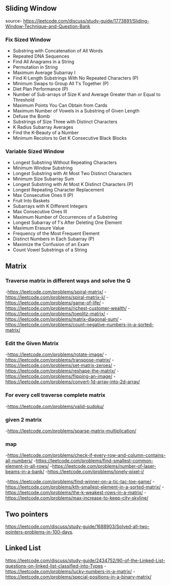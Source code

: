 ## Sliding Window
source- https://leetcode.com/discuss/study-guide/1773891/Sliding-Window-Technique-and-Question-Bank
### Fix Sized Window
- Substring with Concatenation of All Words
- Repeated DNA Sequences
- Find All Anagrams in a String
- Permutation in String
- Maximum Average Subarray I
- Find K-Length Substrings With No Repeated Characters (P)
- Minimum Swaps to Group All 1's Together (P)
- Diet Plan Performance (P)
- Number of Sub-arrays of Size K and Average Greater than or Equal to Threshold
- Maximum Points You Can Obtain from Cards
- Maximum Number of Vowels in a Substring of Given Length
- Defuse the Bomb
- Substrings of Size Three with Distinct Characters
- K Radius Subarray Averages
- Find the K-Beauty of a Number
- Minimum Recolors to Get K Consecutive Black Blocks

### Variable Sized Window
- Longest Substring Without Repeating Characters
- Minimum Window Substring
- Longest Substring with At Most Two Distinct Characters
- Minimum Size Subarray Sum
- Longest Substring with At Most K Distinct Characters (P)
- Longest Repeating Character Replacement
- Max Consecutive Ones II (P)
- Fruit Into Baskets
- Subarrays with K Different Integers
- Max Consecutive Ones III
- Maximum Number of Occurrences of a Substring
- Longest Subarray of 1's After Deleting One Element
- Maximum Erasure Value
- Frequency of the Most Frequent Element
- Distinct Numbers in Each Subarray (P)
- Maximize the Confusion of an Exam
- Count Vowel Substrings of a String

## Matrix
### Traverse matrix in different ways and solve the Q
-https://leetcode.com/problems/spiral-matrix/
-https://leetcode.com/problems/spiral-matrix-ii/
-https://leetcode.com/problems/game-of-life/
-https://leetcode.com/problems/richest-customer-wealth/
-https://leetcode.com/problems/toeplitz-matrix/
-https://leetcode.com/problems/matrix-diagonal-sum/
-https://leetcode.com/problems/count-negative-numbers-in-a-sorted-matrix/

### Edit the Given Matrix
-https://leetcode.com/problems/rotate-image/
-https://leetcode.com/problems/transpose-matrix/
-https://leetcode.com/problems/set-matrix-zeroes/
-https://leetcode.com/problems/reshape-the-matrix/
-https://leetcode.com/problems/flipping-an-image/
-https://leetcode.com/problems/convert-1d-array-into-2d-array/

### For every cell traverse complete matrix
-https://leetcode.com/problems/valid-sudoku/

### given 2 matrix
-https://leetcode.com/problems/sparse-matrix-multiplication/

### map
-https://leetcode.com/problems/check-if-every-row-and-column-contains-all-numbers/
-https://leetcode.com/problems/find-smallest-common-element-in-all-rows/
-https://leetcode.com/problems/number-of-laser-beams-in-a-bank/
-https://leetcode.com/problems/lonely-pixel-i/

-https://leetcode.com/problems/find-winner-on-a-tic-tac-toe-game/
-https://leetcode.com/problems/kth-smallest-element-in-a-sorted-matrix/
-https://leetcode.com/problems/the-k-weakest-rows-in-a-matrix/
-https://leetcode.com/problems/max-increase-to-keep-city-skyline/


## Two pointers
https://leetcode.com/discuss/study-guide/1688903/Solved-all-two-pointers-problems-in-100-days.

## Linked List
https://leetcode.com/discuss/study-guide/2434752/90-of-the-Linked-List-questions-on-linked-list-classified-into-Types
-https://leetcode.com/problems/lucky-numbers-in-a-matrix/
-https://leetcode.com/problems/special-positions-in-a-binary-matrix/
